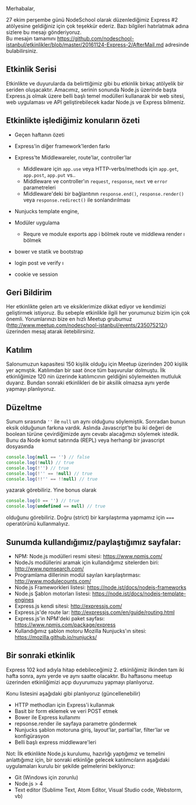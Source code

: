 Merhabalar,

27 ekim perşembe günü NodeSchool olarak düzenlediğimiz Express #2 atölyesine geldiğiniz için çok teşekkür ederiz.
Bazı bilgileri hatırlatmak adına sizlere bu mesajı gönderiyoruz.  
Bu mesajın tamamını https://github.com/nodeschool-istanbul/etkinlikler/blob/master/20161124-Express-2/AfterMail.md adresinde bulabilirsiniz.

## Etkinlik Serisi
Etkinlikte ve duyurularda da belirttiğimiz gibi bu etkinlik birkaç atölyelik bir seriden oluşacaktır.
Amacımız, serinin sonunda Node.js üzerinde başta Express.js olmak üzere belli başlı temel modülleri kullanarak bir web sitesi, web uygulaması ve API geliştirebilecek kadar Node.js ve Express bilmeniz.

## Etkinlikte işlediğimiz konuların özeti
* Geçen haftanın özeti
* Express'in diğer framework'lerden farkı
* Express'te Middlewareler, route'lar, controller'lar
  * Middleware için `app.use` veya HTTP-verbs/methods için `app.get`, `app.post`, `app.put` vs..
  * Middleware ve controller'ın `request`, `response`, `next` ve `error` parametreleri
  * Middleware'deki bir bağlantının `response.end()`, `response.render()` veya `response.redirect()` ile sonlandırılması
  
* Nunjucks template engine, 
* Modüler uygulama
  * Requre ve module exports
  app i bölmek route ve middlewa
  render ı bölmek
* bower ve statik ve bootstrap
* login post ve verify ı
* cookie ve session 

## Geri Bildirim
Her etkinlikte gelen artı ve eksiklerimize dikkat ediyor ve kendimizi geliştirmek istiyoruz. Bu sebeple etkinlikle ilgili her yorumunuz bizim için çok önemli.
Yorumlarınızı bize en hızlı Meetup grubumuz (http://www.meetup.com/nodeschool-istanbul/events/235075212/) üzerinden mesaj atarak iletebilirsiniz.

## Katılım
Salonumuzun kapasitesi 150 kişilik olduğu için Meetup üzerinden 200 kişilik yer açmıştık. Katılımdan bir saat önce tüm başvurular dolmuştu. İlk etkinliğimize 120 nin üzerinde katılımcının geldiğini söylemekten mutluluk duyarız.
Bundan sonraki etkinlikleri de bir aksilik olmazsa aynı yerde yapmayı planlıyoruz.

## Düzeltme
Sunum sırasında `''` ile `null` un aynı olduğunu söylemiştik. Sonradan bunun eksik olduğunun farkına vardık.
Aslında Javascript'te bu iki değeri de boolean türüne çevirdiğimizde aynı cevabı alacağımızı söylemek istedik.
Bunu da Node komut satırında (REPL) veya herhangi bir javascript dosyasında
```js
console.log(null == '') // false
console.log(!null) // true
console.log(!'') // true
console.log(!'' == !null) // true
console.log(!!'' == !!null) // true
```
yazarak görebiliriz. Yine bonus olarak
```js
console.log(0 == '') // true
console.log(undefined == null) // true
```
olduğunu görebiliriz. Doğru (strict) bir karşılaştırma yapmamız için `===` operatörünü kullanmalıyız.

## Sunumda kullandığımız/paylaştığımız sayfalar:
- NPM: Node.js modülleri resmi sitesi: https://www.npmjs.com/
- NodeJs modüllerini aramak için kullandığımız sitelerden biri: http://www.npmsearch.com/
- Programlama dillerinin modül sayıları karşılaştırması: http://www.modulecounts.com/
- Node.js Frameworkleri listesi: https://node.ist/docs/nodejs-frameworks
- Node.js Şablon motorları listesi: https://node.ist/docs/nodejs-template-engines
- Express.js kendi sitesi: http://expressjs.com/
- Express.js'de route lar: http://expressjs.com/en/guide/routing.html
- Express.js'in NPM'deki paket sayfası: https://www.npmjs.com/package/express
- Kullandığımız şablon motoru Mozilla Nunjucks'ın sitesi: https://mozilla.github.io/nunjucks/

## Bir sonraki etkinlik
Express 102 kod adıyla hitap edebileceğimiz 2. etkinliğimiz ilkinden tam iki hafta sonra, aynı yerde ve aynı saatte olacaktır.
Bu haftasonu meetup üzerinden etkinliğimizi açıp duyurumuzu yapmayı planlıyoruz.

Konu listesini aşağıdaki gibi planlıyoruz (güncellenebilir)
- HTTP methodları için Express'i kullanmak
- Basit bir form eklemek ve veri POST etmek
- Bower ile Express kullanımı
- repsonse.render ile sayfaya parametre göndermek
- Nunjucks şablon motoruna giriş, layout'lar, partial'lar, filter'lar ve konfigürasyon
- Belli başlı express middleware'leri

Not: İlk etkinlikte Node.js kurulumu, hazırlığı yaptığımız ve temelini anlattığımız için, bir sonraki etkinliğe gelecek katılımcıların aşağıdaki uygulamaları kurulu bir şekilde gelmelerini bekliyoruz:
- Git (Windows için zorunlu)
- Node.js > 4
- Text editor (Sublime Text, Atom Editor, Visual Studio code, Webstorm, vb)

